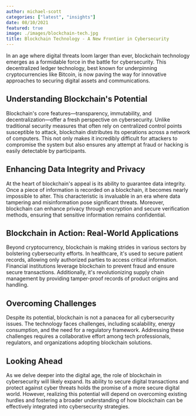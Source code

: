 ```yaml
---
author: michael-scott
categories: ["latest", "insights"]
date: 08/10/2021
featured: true
image: ./images/blockchain-tech.jpg
title: Blockchain Technology - A New Frontier in Cybersecurity
---
```


In an age where digital threats loom larger than ever, blockchain technology emerges as a formidable force in the battle for cybersecurity. This decentralized ledger technology, best known for underpinning cryptocurrencies like Bitcoin, is now paving the way for innovative approaches to securing digital assets and communications.

## Understanding Blockchain's Potential

Blockchain's core features—transparency, immutability, and decentralization—offer a fresh perspective on cybersecurity. Unlike traditional security measures that often rely on centralized control points susceptible to attack, blockchain distributes its operations across a network of computers. This not only makes it incredibly difficult for attackers to compromise the system but also ensures any attempt at fraud or hacking is easily detectable by participants.

## Enhancing Data Integrity and Privacy

At the heart of blockchain's appeal is its ability to guarantee data integrity. Once a piece of information is recorded on a blockchain, it becomes nearly impossible to alter. This characteristic is invaluable in an era where data tampering and misinformation pose significant threats. Moreover, blockchain can enhance privacy through encryption and secure verification methods, ensuring that sensitive information remains confidential.

## Blockchain in Action: Real-World Applications

Beyond cryptocurrency, blockchain is making strides in various sectors by bolstering cybersecurity efforts. In healthcare, it's used to secure patient records, allowing only authorized parties to access critical information. Financial institutions leverage blockchain to prevent fraud and ensure secure transactions. Additionally, it's revolutionizing supply chain management by providing tamper-proof records of product origins and handling.

## Overcoming Challenges

Despite its potential, blockchain is not a panacea for all cybersecurity issues. The technology faces challenges, including scalability, energy consumption, and the need for a regulatory framework. Addressing these challenges requires a collaborative effort among tech professionals, regulators, and organizations adopting blockchain solutions.

## Looking Ahead

As we delve deeper into the digital age, the role of blockchain in cybersecurity will likely expand. Its ability to secure digital transactions and protect against cyber threats holds the promise of a more secure digital world. However, realizing this potential will depend on overcoming existing hurdles and fostering a broader understanding of how blockchain can be effectively integrated into cybersecurity strategies.
